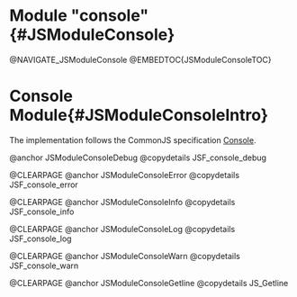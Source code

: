 Module "console"{#JSModuleConsole}
==================================

@NAVIGATE_JSModuleConsole
@EMBEDTOC{JSModuleConsoleTOC}

Console Module{#JSModuleConsoleIntro}
=====================================

The implementation follows the CommonJS specification
<a href="http://wiki.commonjs.org/wiki/Console">Console</a>.

@anchor JSModuleConsoleDebug
@copydetails JSF_console_debug

@CLEARPAGE
@anchor JSModuleConsoleError
@copydetails JSF_console_error

@CLEARPAGE
@anchor JSModuleConsoleInfo
@copydetails JSF_console_info

@CLEARPAGE
@anchor JSModuleConsoleLog
@copydetails JSF_console_log

@CLEARPAGE
@anchor JSModuleConsoleWarn
@copydetails JSF_console_warn

@CLEARPAGE
@anchor JSModuleConsoleGetline
@copydetails JS_Getline
